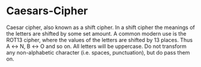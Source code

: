 # Caesars-Cipher
Caesar cipher, also known as a shift cipher. In a shift cipher the meanings of the letters are shifted by some set amount.
A common modern use is the ROT13 cipher, where the values of the letters are shifted by 13 places. Thus A ↔ N, B ↔ O and so on.
All letters will be uppercase. Do not transform any non-alphabetic character (i.e. spaces, punctuation), but do pass them on.
